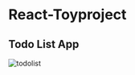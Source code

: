 # React-Toyproject

## Todo List App
![todolist](https://user-images.githubusercontent.com/53160685/183259311-3c3abd15-9174-411f-946c-e1f1a03c3a21.gif)
<br>
